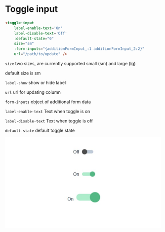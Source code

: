 # Toggle input

```html
<toggle-input
    label-enable-text='On' 
    label-disable-text='Off' 
    :default-state="0"
    size="sm"
    :form-inputs="{additionFormInput_:1 additionFormInput_2:2}" 
    url="/path/to/update" />
```

`size` two sizes, are currently supported small (sm) and large (lg)

default size is sm

`label-show` show or hide label

`url` url for updating column

`form-inputs` object of additional form data

`label-enable-text` Text when toggle is on

`label-disable-text` Text when toggle is off

`default-state`  default toggle state

![toggle input](toggle.jpg)